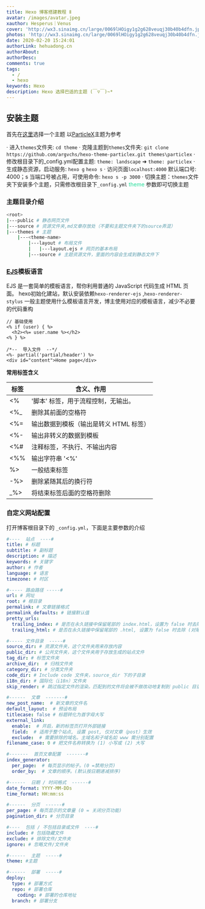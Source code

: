 ```yaml
---
title: Hexo 博客搭建教程 Ⅱ
avatar: /images/avatar.jpeg
xauthor: Hesperus｜Venus
cover: 'http://wx3.sinaimg.cn/large/0069lHOigy1g2g628veuqj30b40b4dfn.jpg'
photos: 'http://wx3.sinaimg.cn/large/0069lHOigy1g2g628veuqj30b40b4dfn.jpg'
date: 2020-02-20 15:24:01
authorLink: hehuadong.cn
authorAbout: 
authorDesc: 
comments: true
tags: 
  - /
  - hexo
keywords: Hexo
description: Hexo 选择巴适的主题 (￣▽￣)~*
---
```


## 安装主题

首先在<font color="#2add9c">[这里](https://hexo.io/themes/)</font>选择一个主题
以[ParticleX](https://github.com/argvchs/hexo-theme-particlex)主题为参考

 · 进入`themes`文件夹: `cd theme`
 · 克隆主题到`themes`文件夹: `git clone https://github.com/argvchs/hexo-theme-particlex.git themes\particlex`
 · 修改根目录下的_config.yml配置主题: `theme: landscape`  ➜  `theme: particlex`
 · 生成静态资源，启动服务: `hexo g` `hexo s`
 · 访问页面`localhost:4000` 默认端口号: 4000；s 当端口号被占用，可使用命令: `hexo s -p 3000`
 · 切换主题：`themes`文件夹下安装多个主题，只需修改根目录下`_config.yml` <font color="#2add9c">theme</font> 参数即可切换主题

### 主题目录介绍
```bash
<root>
|---public # 静态网页文件
|---source # 资源文件夹,md文章存放处（不要和主题文件夹下的source弄混）
|---themes # 主题
    |---<theme-name>
        |---layout # 布局文件
        |   |---layout.ejs # 网页的基本布局
        |---source # 主题资源文件，里面的内容会生成到静态文件下

```

### [EJS](https://ejs.bootcss.com/#promo)模板语言

EJS 是一套简单的模板语言，帮你利用普通的 JavaScript 代码生成 HTML 页面。
hexo初始化建站，默认安装依赖`hexo-renderer-ejs` ,`hexo-renderer-stylus`
一般主题使用什么模板语言开发，博主使用对应的模板语言，减少不必要的代码重构

```ejs
// 基础使用
<% if (user) { %>
  <h2><%= user.name %></h2>
<% } %>

/*--  导入文件  --*/
<%- partial('partial/header') %>
<div id="content">Home page</div>
```
<b>常用标签含义</b>

<div class="table-wrapper">

| 标签           | 含义、作用      |
| ------------- | ------------- |
| <%            | '脚本' 标签，用于流程控制，无输出。  |
| <%_           | 删除其前面的空格符  |
| <%=           | 输出数据到模板（输出是转义 HTML 标签） |
| <%-           | 输出非转义的数据到模板  |
| <%#           | 注释标签，不执行、不输出内容  |
| <%%           | 输出字符串 '<%'  |
| %>            | 一般结束标签  |
| -%>           | 删除紧随其后的换行符  |
| _%>           | 将结束标签后面的空格符删除  |

</div>

### 自定义网站配置
打开博客根目录下的 `_config.yml`，下面是主要参数的介绍

```yaml
#----  站点  ----#
title: # 标题
subtitle: # 副标题
description: # 描述
keywords: # 关键字
author: # 作者
language: # 语言
timezone: # 时区

#----- 路由路径 -----#
url: # 网址
root: # 根目录
permalink: # 文章链接格式
permalink_defaults: # 链接默认值
pretty_urls:
  trailing_index: # 是否在永久链接中保留尾部的 index.html，设置为 false 时去除
  trailing_html: # 是否在永久链接中保留尾部的 .html, 设置为 false 时去除 (对尾部的 index.html无效)

#----- 文件目录  -----#
source_dir: # 资源文件夹，这个文件夹用来存放内容
public_dir: # 公共文件夹，这个文件夹用于存放生成的站点文件
tag_dir: # 标签文件夹
archive_dir:  # 归档文件夹
category_dir: # 分类文件夹
code_dir: # Include code 文件夹，source_dir 下的子目录
i18n_dir: # 国际化（i18n）文件夹
skip_render: # 跳过指定文件的渲染。匹配到的文件将会被不做改动地复制到 public 目录中 

#------  文章  -------#
new_post_name:  # 新文章的文件名
default_layout:  # 预设布局
titlecase: false # 标题转化为首字母大写
external_link:
  enable:  # 开启，新的标签页打开外部链接
  field:  # 适用于整个站点, 设置 post, 仅对文章（post）生效
  exclude:  # 需要排除的域名。主域名和子域名如 www 需分别配置
filename_case: 0 # 把文件名称转换为 (1) 小写或 (2) 大写

#-------  首页文章配置  -------#
index_generator:
  per_page:  # 每页显示的帖子。(0 =禁用分页)
  order_by:  # 文章的顺序。(默认按日期递减排序)

#------  日期 / 时间格式  ------#
date_format: YYYY-MM-DDs
time_format: HH:mm:ss

#------  分页  ------#
per_page: # 每页显示的文章量 (0 = 关闭分页功能)
pagination_dir: # 分页目录

#----  包括 / 不包括目录或文件  ----#
include: # 包括隐藏文件
exclude: # 排除文件/文件夹
ignore: # 忽略文件/文件夹

#------  主题  -----#
theme: #主题

#------  部署  -----#
deploy:
  type: # 部署方式
  repo: # 部署仓库
    coding: # 部署的仓库地址
  branch: # 部署分支

```